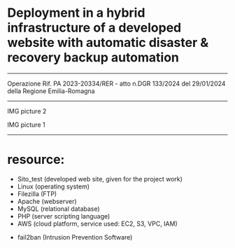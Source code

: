 # Deployment in a hybrid infrastructure of a developed website with automatic disaster & recovery backup automation

*********************************************************************************************************************************************************

Operazione Rif. PA 2023-20334/RER - atto n.DGR 133/2024 del 29/01/2024 della Regione Emilia-Romagna

*********************************************************************************************************************************************************

IMG picture 2

IMG picture 1

*********************************************************************************************************************************************************


# resource:
- Sito_test (developed web site, given for the project work)
- Linux (operating system)
- Filezilla (FTP)
- Apache (webserver)
- MySQL (relational database)
- PHP (server scripting language)
- AWS (cloud platform, service used: EC2, S3, VPC, IAM)
+ fail2ban (Intrusion Prevention Software)
